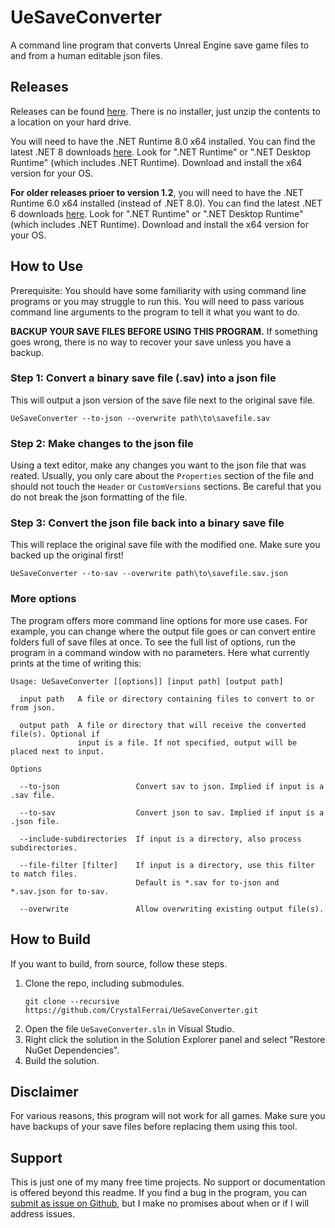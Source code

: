 # UeSaveConverter

A command line program that converts Unreal Engine save game files to and from a human editable json files.

## Releases

Releases can be found [here](https://github.com/CrystalFerrai/UeSaveConverter/releases). There is no installer, just unzip the contents to a location on your hard drive.

You will need to have the .NET Runtime 8.0 x64 installed. You can find the latest .NET 8 downloads [here](https://dotnet.microsoft.com/en-us/download/dotnet/8.0). Look for ".NET Runtime" or ".NET Desktop Runtime" (which includes .NET Runtime). Download and install the x64 version for your OS.

**For older releases prioer to version 1.2**, you will need to have the .NET Runtime 6.0 x64 installed (instead of .NET 8.0). You can find the latest .NET 6 downloads [here](https://dotnet.microsoft.com/en-us/download/dotnet/6.0). Look for ".NET Runtime" or ".NET Desktop Runtime" (which includes .NET Runtime). Download and install the x64 version for your OS.

## How to Use

Prerequisite: You should have some familiarity with using command line programs or you may struggle to run this. You will need to pass various command line arguments to the program to tell it what you want to do.

**BACKUP YOUR SAVE FILES BEFORE USING THIS PROGRAM.** If something goes wrong, there is no way to recover your save unless you have a backup.

### Step 1: Convert a binary save file (.sav) into a json file

This will output a json version of the save file next to the original save file.
```
UeSaveConverter --to-json --overwrite path\to\savefile.sav
```

### Step 2: Make changes to the json file

Using a text editor, make any changes you want to the json file that was reated. Usually, you only care about the `Properties` section of the file and should not touch the `Header` or `CustomVersions` sections. Be careful that you do not break the json formatting of the file.

### Step 3: Convert the json file back into a binary save file

This will replace the original save file with the modified one. Make sure you backed up the original first!
```
UeSaveConverter --to-sav --overwrite path\to\savefile.sav.json
```

### More options

The program offers more command line options for more use cases. For example, you can change where the output file goes or can convert entire folders full of save files at once. To see the full list of options, run the program in a command window with no parameters. Here what currently prints at the time of writing this:
```
Usage: UeSaveConverter [[options]] [input path] [output path]

  input path   A file or directory containing files to convert to or from json.

  output path  A file or directory that will receive the converted file(s). Optional if
               input is a file. If not specified, output will be placed next to input.

Options

  --to-json                 Convert sav to json. Implied if input is a .sav file.

  --to-sav                  Convert json to sav. Implied if input is a .json file.

  --include-subdirectories  If input is a directory, also process subdirectories.

  --file-filter [filter]    If input is a directory, use this filter to match files.
                            Default is *.sav for to-json and *.sav.json for to-sav.

  --overwrite               Allow overwriting existing output file(s).
```

## How to Build

If you want to build, from source, follow these steps.
1. Clone the repo, including submodules.
    ```
    git clone --recursive https://github.com/CrystalFerrai/UeSaveConverter.git
    ```
2. Open the file `UeSaveConverter.sln` in Visual Studio.
3. Right click the solution in the Solution Explorer panel and select "Restore NuGet Dependencies".
4. Build the solution.

## Disclaimer

For various reasons, this program will not work for all games. Make sure you have backups of your save files before replacing them using this tool.

## Support

This is just one of my many free time projects. No support or documentation is offered beyond this readme. If you find a bug in the program, you can [submit as issue on Github](https://github.com/CrystalFerrai/UeSaveConverter/issues), but I make no promises about when or if I will address issues.

